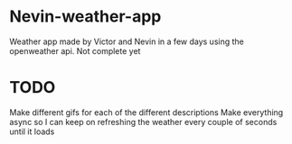 # Nevin-weather-app

Weather app made by Victor and Nevin in a few days using the openweather api. Not complete yet

# TODO

Make different gifs for each of the different descriptions
Make everything async so I can keep on refreshing the weather every couple of seconds until it loads
